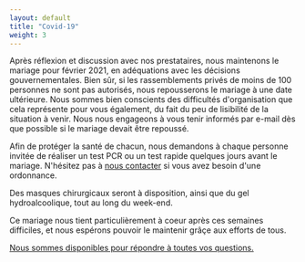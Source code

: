 ```yaml
---
layout: default
title: "Covid-19"
weight: 3
---
```


Après réflexion et discussion avec nos prestataires, nous maintenons le mariage pour février 2021, en adéquations avec les décisions gouvernementales. Bien sûr, si les rassemblements privés de moins de 100 personnes ne sont pas autorisés, nous repousserons le mariage à une date ultérieure. Nous sommes bien conscients des difficultés d'organisation que cela représente pour vous également, du fait du peu de lisibilité de la situation à venir. Nous nous engageons à vous tenir informés par e-mail dès que possible si le mariage devait être repoussé.

Afin de protéger la santé de chacun, nous demandons à chaque personne invitée de réaliser un test PCR ou un test rapide quelques jours avant le mariage. N'hésitez pas à [nous contacter](/contact) si vous avez besoin d'une ordonnance.

Des masques chirurgicaux seront à disposition, ainsi que du gel hydroalcoolique, tout au long du week-end.

Ce mariage nous tient particulièrement à coeur après ces semaines difficiles, et nous espérons pouvoir le maintenir grâçe aux efforts de tous.

[Nous sommes disponibles pour répondre à toutes vos questions.](/contact)
